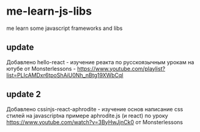 # me-learn-js-libs
me learn some javascript frameworks and libs

## update
Добавлено hello-react - изучение реакта по русскоязычным урокам на ютубе от Monsterlessons - https://www.youtube.com/playlist?list=PLIcAMDxr6tpoShAiU0Nh_nBtg19XWbCql

## update 2

Добавлено cssinjs-react-aphrodite - изучение основ написание css стилей на javascriptна примере aphrodite.js (и react) по уроку https://www.youtube.com/watch?v=3ByHwJjnCk0 от Monsterlessons